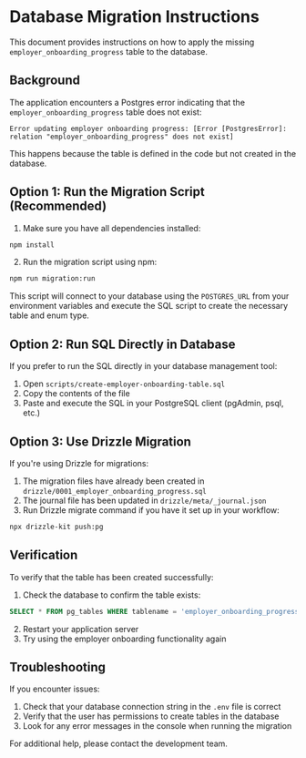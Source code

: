 # Database Migration Instructions

This document provides instructions on how to apply the missing `employer_onboarding_progress` table to the database.

## Background

The application encounters a Postgres error indicating that the `employer_onboarding_progress` table does not exist:

```
Error updating employer onboarding progress: [Error [PostgresError]: relation "employer_onboarding_progress" does not exist]
```

This happens because the table is defined in the code but not created in the database.

## Option 1: Run the Migration Script (Recommended)

1. Make sure you have all dependencies installed:

```bash
npm install
```

2. Run the migration script using npm:

```bash
npm run migration:run
```

This script will connect to your database using the `POSTGRES_URL` from your environment variables and execute the SQL script to create the necessary table and enum type.

## Option 2: Run SQL Directly in Database

If you prefer to run the SQL directly in your database management tool:

1. Open `scripts/create-employer-onboarding-table.sql`
2. Copy the contents of the file
3. Paste and execute the SQL in your PostgreSQL client (pgAdmin, psql, etc.)

## Option 3: Use Drizzle Migration

If you're using Drizzle for migrations:

1. The migration files have already been created in `drizzle/0001_employer_onboarding_progress.sql`
2. The journal file has been updated in `drizzle/meta/_journal.json`
3. Run Drizzle migrate command if you have it set up in your workflow:

```bash
npx drizzle-kit push:pg
```

## Verification

To verify that the table has been created successfully:

1. Check the database to confirm the table exists:

```sql
SELECT * FROM pg_tables WHERE tablename = 'employer_onboarding_progress';
```

2. Restart your application server
3. Try using the employer onboarding functionality again

## Troubleshooting

If you encounter issues:

1. Check that your database connection string in the `.env` file is correct
2. Verify that the user has permissions to create tables in the database
3. Look for any error messages in the console when running the migration

For additional help, please contact the development team. 